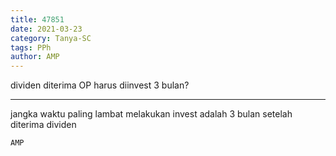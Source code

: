 ```yaml
---
title: 47851
date: 2021-03-23
category: Tanya-SC
tags: PPh
author: AMP
---
```


dividen diterima OP harus diinvest 3 bulan?

---

jangka waktu paling lambat melakukan invest adalah 3 bulan setelah diterima dividen

`AMP`
